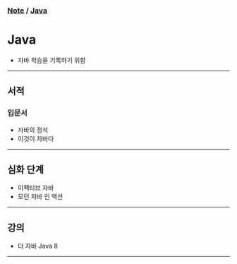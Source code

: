 ### [Note](/README.md) / [Java](.)

# Java
- 자바 학습을 기록하기 위함

---

## 서적

### 입문서
- 자바의 정석
- 이것이 자바다

---

## 심화 단계
- 이펙티브 자바
- 모던 자바 인 액션

---

## 강의
- 더 자바 Java 8

---
